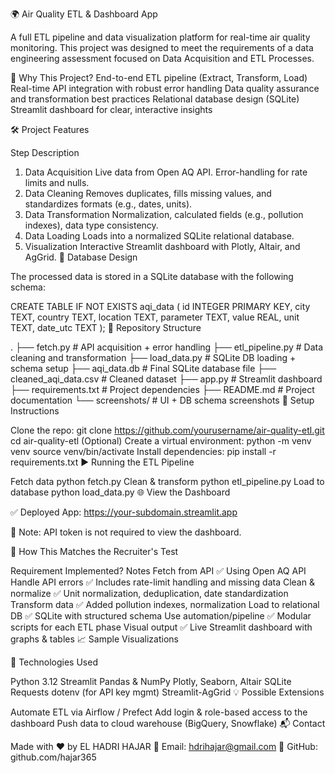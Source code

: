 🌍 Air Quality ETL & Dashboard App


A full ETL pipeline and data visualization platform for real-time air quality monitoring. This project was designed to meet the requirements of a data engineering assessment focused on Data Acquisition and ETL Processes.

📌 Why This Project?
End-to-end ETL pipeline (Extract, Transform, Load)
Real-time API integration with robust error handling
Data quality assurance and transformation best practices
Relational database design (SQLite)
Streamlit dashboard for clear, interactive insights

🛠 Project Features

Step	Description
1. Data Acquisition	Live data from Open AQ API. Error-handling for rate limits and nulls.
2. Data Cleaning	Removes duplicates, fills missing values, and standardizes formats (e.g., dates, units).
3. Data Transformation	Normalization, calculated fields (e.g., pollution indexes), data type consistency.
4. Data Loading	Loads into a normalized SQLite relational database.
5. Visualization	Interactive Streamlit dashboard with Plotly, Altair, and AgGrid.
🧱 Database Design

The processed data is stored in a SQLite database with the following schema:

CREATE TABLE IF NOT EXISTS aqi_data (
    id INTEGER PRIMARY KEY,
    city TEXT,
    country TEXT,
    location TEXT,
    parameter TEXT,
    value REAL,
    unit TEXT,
    date_utc TEXT
);
📁 Repository Structure

.
├── fetch.py               # API acquisition + error handling
├── etl_pipeline.py        # Data cleaning and transformation
├── load_data.py           # SQLite DB loading + schema setup
├── aqi_data.db            # Final SQLite database file
├── cleaned_aqi_data.csv   # Cleaned dataset
├── app.py                 # Streamlit dashboard
├── requirements.txt       # Project dependencies
├── README.md              # Project documentation
└── screenshots/           # UI + DB schema screenshots
🚀 Setup Instructions

Clone the repo:
git clone https://github.com/yourusername/air-quality-etl.git
cd air-quality-etl
(Optional) Create a virtual environment:
python -m venv venv
source venv/bin/activate
Install dependencies:
pip install -r requirements.txt
▶️ Running the ETL Pipeline

Fetch data
python fetch.py
Clean & transform
python etl_pipeline.py
Load to database
python load_data.py
🌐 View the Dashboard

✅ Deployed App: https://your-subdomain.streamlit.app

📌 Note: API token is not required to view the dashboard.

🧪 How This Matches the Recruiter's Test

Requirement	Implemented?	Notes
Fetch from API	✅	Using Open AQ API
Handle API errors	✅	Includes rate-limit handling and missing data
Clean & normalize	✅	Unit normalization, deduplication, date standardization
Transform data	✅	Added pollution indexes, normalization
Load to relational DB	✅	SQLite with structured schema
Use automation/pipeline	✅	Modular scripts for each ETL phase
Visual output	✅	Live Streamlit dashboard with graphs & tables
📈 Sample Visualizations



🧠 Technologies Used

Python 3.12
Streamlit
Pandas & NumPy
Plotly, Seaborn, Altair
SQLite
Requests
dotenv (for API key mgmt)
Streamlit-AgGrid
💡 Possible Extensions

Automate ETL via Airflow / Prefect
Add login & role-based access to the dashboard
Push data to cloud warehouse (BigQuery, Snowflake)
📬 Contact

Made with ❤️ by EL HADRI HAJAR
📧 Email: hdrihajar@gmail.com
🔗 GitHub: github.com/hajar365

